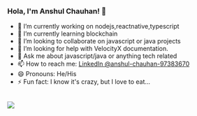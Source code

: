 ### Hola, I'm Anshul Chauhan! 👋

- 🔭 I’m currently working on nodejs,reactnative,typescript
- 🌱 I’m currently learning blockchain
- 👯 I’m looking to collaborate on javascript or java projects
- 🤔 I’m looking for help with VelocityX documentation.
- 💬 Ask me about javascript/java or anything tech related
- 📫 How to reach me: [LinkedIn @anshul-chauhan-97383670](https://www.linkedin.com/in/anshul-chauhan-97383670/)
- 😄 Pronouns: He/His
- ⚡ Fun fact: I know it's crazy, but I love to eat…

<br/>

<img src = "https://github-readme-stats.vercel.app/api?username=engranshul&&show_icons=true&title_color=ffffff&icon_color=bb2acf&text_color=daf7dc&bg_color=151515">

